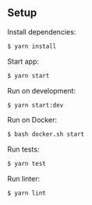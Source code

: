 ## Setup

Install dependencies:

```bash
$ yarn install
```

Start app:

```bash
$ yarn start
```

Run on development:

```bash
$ yarn start:dev
```

Run on Docker:

```bash
$ bash docker.sh start
```

Run tests:

```bash
$ yarn test
```

Run linter:

```bash
$ yarn lint
```
